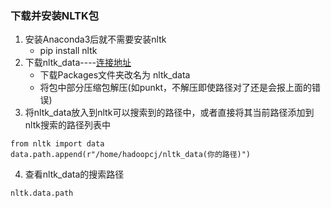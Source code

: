 ### 下载并安装NLTK包
1. 安装Anaconda3后就不需要安装nltk
	+ pip install nltk
2. 下载nltk_data----[连接地址](https://github.com/nltk/nltk_data)
	+ 下载Packages文件夹改名为 nltk_data
	+ 将包中部分压缩包解压(如punkt，不解压即使路径对了还是会报上面的错误)
3. 将nltk_data放入到nltk可以搜索到的路径中，或者直接将其当前路径添加到nltk搜索的路径列表中
```
from nltk import data
data.path.append(r"/home/hadoopcj/nltk_data(你的路径)")
```
4. 查看nltk_data的搜索路径
```
nltk.data.path
```
